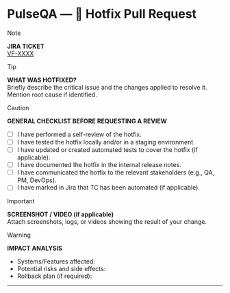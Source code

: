 # PulseQA — 🚨 Hotfix Pull Request

> [!NOTE]
> **JIRA TICKET**  
> [VF-XXXX](https://PulseQAqa.atlassian.net/browse/VF-XXXX)  

> [!TIP]
> **WHAT WAS HOTFIXED?**  
> Briefly describe the critical issue and the changes applied to resolve it. Mention root cause if identified.

> [!CAUTION]
> **GENERAL CHECKLIST BEFORE REQUESTING A REVIEW**
> - [ ] I have performed a self-review of the hotfix.
> - [ ] I have tested the hotfix locally and/or in a staging environment.
> - [ ] I have updated or created automated tests to cover the hotfix (if applicable).
> - [ ] I have documented the hotfix in the internal release notes.
> - [ ] I have communicated the hotfix to the relevant stakeholders (e.g., QA, PM, DevOps).
> - [ ] I have marked in Jira that TC has been automated (if applicable).

> [!IMPORTANT]
> **SCREENSHOT / VIDEO (if applicable)**  
> Attach screenshots, logs, or videos showing the result of your change.

> [!WARNING]  
> **IMPACT ANALYSIS**  
> - Systems/Features affected:
> - Potential risks and side effects:
> - Rollback plan (if required):

---

[VF-XXXX]: https://PulseQAqa.atlassian.net/browse/VF-XXXX